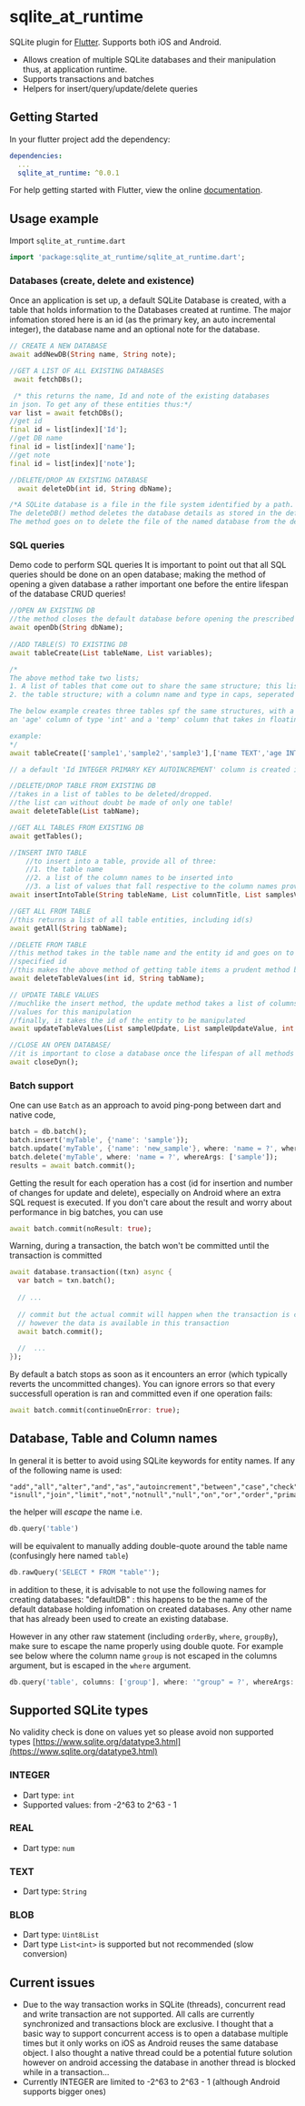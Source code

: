 # sqlite_at_runtime

<!-- [![pub package](https://img.shields.io/pub/v/sqflite.svg)](https://pub.dev/packages/sqflite)
[![git hub](https://travis-ci.org/tekartik/sqflite.svg?branch=master)](https://travis-ci.org/tekartik/sqflite) -->


SQLite plugin for [Flutter](https://flutter.io).
Supports both iOS and Android.

* Allows creation of multiple SQLite databases and their manipulation thus, at application runtime.
* Supports transactions and batches
* Helpers for insert/query/update/delete queries

## Getting Started

In your flutter project add the dependency:

```yml
dependencies:
  ...
  sqlite_at_runtime: ^0.0.1
```

For help getting started with Flutter, view the online
[documentation](https://flutter.io/).

## Usage example

Import `sqlite_at_runtime.dart`

```dart
import 'package:sqlite_at_runtime/sqlite_at_runtime.dart';
```

### Databases (create, delete and existence)

Once an application is set up, a default SQLite Database is created, with a table that holds information to the Databases created at runtime.
The major infomation stored here is an id (as the primary key, an auto incremental  integer), the database name and an optional note for the database. 
```dart
// CREATE A NEW DATABASE
await addNewDB(String name, String note);

//GET A LIST OF ALL EXISTING DATABASES
 await fetchDBs(); 

 /* this returns the name, Id and note of the existing databases
in json. To get any of these entities thus:*/
var list = await fetchDBs(); 
//get id
final id = list[index]['Id'];
//get DB name
final id = list[index]['name'];
//get note
final id = list[index]['note'];

//DELETE/DROP AN EXISTING DATABASE
  await deleteDb(int id, String dbName); 

/*A SQLite database is a file in the file system identified by a path. If relative, this path is relative to the path obtained by `getDatabasesPath()`, which is the default database directory on Android and the documents directory on iOS.
The deleteDB() method deletes the database details as stored in the default database, thus the importance to access and provide the database id (from the fetchDBs() method).
The method goes on to delete the file of the named database from the default file directory that holds the database*/

```

<!-- * See [more information on opening a database](https://github.com/tekartik/sqflite/blob/master/sqflite/doc/opening_db.md). -->


### SQL queries
    
Demo code to perform SQL queries
It is important to point out that all SQL queries should be done on an open database;
making the method of opening a given database a rather important one before the entire
lifespan of the database CRUD queries! 

```dart
//OPEN AN EXISTING DB
//the method closes the default database before opening the prescribed runtime created database
await openDb(String dbName);
  
//ADD TABLE(S) TO EXISTING DB
await tableCreate(List tableName, List variables);

/*
The above method take two lists; 
1. A list of tables that come out to share the same structure; this list could without doubt consist of only one table
2. the table structure; with a column name and type in caps, seperated by space.

The below example creates three tables spf the same structures, with a 'name' column of type 'String', 
an 'age' column of type 'int' and a 'temp' column that takes in floating points.

example:
*/
await tableCreate(['sample1','sample2','sample3'],['name TEXT','age INTEGER','temp REAL']);

// a default 'Id INTEGER PRIMARY KEY AUTOINCREMENT' column is created in this process.

//DELETE/DROP TABLE FROM EXISTING DB
//takes in a list of tables to be deleted/dropped.
//the list can without doubt be made of only one table!
await deleteTable(List tabName);

//GET ALL TABLES FROM EXISTING DB
await getTables();

//INSERT INTO TABLE
    //to insert into a table, provide all of three:
    //1. the table name
    //2. a list of the column names to be inserted into
    //3. a list of values that fall respective to the column names provided in #2
await insertIntoTable(String tableName, List columnTitle, List samplesValue);

//GET ALL FROM TABLE
//this returns a list of all table entities, including id(s)
await getAll(String tabName);

//DELETE FROM TABLE
//this method takes in the table name and the entity id and goes on to delete everything with the 
//specified id
//this makes the above method of getting table items a prudent method before the delete method
await deleteTableValues(int id, String tabName);

// UPDATE TABLE VALUES
//muchlike the insert method, the update method takes a list of columns to be manipulated and a list of 
//values for this manipulation
//finally, it takes the id of the entity to be manipulated
await updateTableValues(List sampleUpdate, List sampleUpdateValue, int id);

//CLOSE AN OPEN DATABASE/
//it is important to close a database once the lifespan of all methods realted to it are done!
await closeDyn();
```

<!-- Basic information on SQL [here](https://github.com/tekartik/sqflite/blob/master/sqflite/doc/sql.md). -->



### Batch support

One can use `Batch` as an approach to avoid ping-pong between dart and native code, 

```dart
batch = db.batch();
batch.insert('myTable', {'name': 'sample'});
batch.update('myTable', {'name': 'new_sample'}, where: 'name = ?', whereArgs: ['sample']);
batch.delete('myTable', where: 'name = ?', whereArgs: ['sample']);
results = await batch.commit();
```

Getting the result for each operation has a cost (id for insertion and number of changes for
update and delete), especially on Android where an extra SQL request is executed.
If you don't care about the result and worry about performance in big batches, you can use

```dart
await batch.commit(noResult: true);
```

Warning, during a transaction, the batch won't be committed until the transaction is committed

```dart
await database.transaction((txn) async {
  var batch = txn.batch();
  
  // ...
  
  // commit but the actual commit will happen when the transaction is committed
  // however the data is available in this transaction
  await batch.commit();
  
  //  ...
});
```

By default a batch stops as soon as it encounters an error (which typically reverts the uncommitted changes). You 
can ignore errors so that every successfull operation is ran and committed even if one operation fails:

```dart
await batch.commit(continueOnError: true);
```

## Database, Table and Column names

In general it is better to avoid using SQLite keywords for entity names. If any of the following
name is used:

    "add","all","alter","and","as","autoincrement","between","case","check","collate","commit",
    "isnull","join","limit","not","notnull","null","on","or","order","primary","references","select","constraint","create","default","deferrable","delete","distinct","drop","else","escape","except","exists","foreign","from","group","having","if","in","index","insert","intersect","into","is","set","table","then","to","transaction","union","unique","update","using","values","when","where"
    
the helper will *escape* the name i.e.

```dart
db.query('table')
```
will be equivalent to manually adding double-quote around the table name (confusingly here named `table`)

```dart
db.rawQuery('SELECT * FROM "table"');
```
in addition to these, it is advisable to not use the following names for creating databases:
    "defaultDB" : this happens to be the name of the default database holding infomation on created databases.
    Any other name that has already been used to create an existing database.

However in any other raw statement (including `orderBy`, `where`, `groupBy`), make sure to escape the name
properly using double quote. For example see below where the column name `group` is not escaped in the columns
argument, but is escaped in the `where` argument.

```dart
db.query('table', columns: ['group'], where: '"group" = ?', whereArgs: ['my_group']);
```

## Supported SQLite types

No validity check is done on values yet so please avoid non supported types [https://www.sqlite.org/datatype3.html](https://www.sqlite.org/datatype3.html)


### INTEGER

* Dart type: `int`
* Supported values: from -2^63 to 2^63 - 1

### REAL

* Dart type: `num`

### TEXT

* Dart type: `String`

### BLOB

* Dart type: `Uint8List`
* Dart type `List<int>` is supported but not recommended (slow conversion)

## Current issues

* Due to the way transaction works in SQLite (threads), concurrent read and write transaction are not supported. 
All calls are currently synchronized and transactions block are exclusive. I thought that a basic way to support 
concurrent access is to open a database multiple times but it only works on iOS as Android reuses the same database object.
I also thought a native thread could be a potential future solution however on android accessing the database in another
thread is blocked while in a transaction...
* Currently INTEGER are limited to -2^63 to 2^63 - 1 (although Android supports bigger ones)



